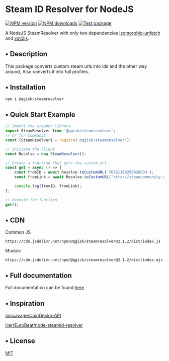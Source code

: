 # Steam ID Resolver for NodeJS

<span class="badge-npmversion"><a href="https://www.npmjs.com/package/@qgisk/steamresolver" title="View this project on NPM"><img src="https://img.shields.io/npm/v/@qgisk/steamresolver.svg" alt="NPM version"/></a></span>
<span class="badge-npmdownloads"><a href="https://www.npmjs.org/package/@qgisk/steamresolver" title="View this project on NPM"><img src="https://img.shields.io/npm/dm/@qgisk/steamresolver.svg" alt="NPM downloads" /></a></span>
[![Test package](https://github.com/QGIsK/steamResolver/actions/workflows/test.js.yml/badge.svg?branch=main)](https://github.com/QGIsK/steamResolver/actions/workflows/test.js.yml)

A NodeJS SteamResolver with only two dependencies [isomorphic-unfetch](https://www.npmjs.com/package/isomorphic-unfetch) and [xml2js](https://www.npmjs.com/package/xml2js).

## • Description

This package converts custom steam urls into ids and the other way around, Also converts it into full profiles.

## • Installation

```bash
npm i @qgisk/steamresolver
```

## • Quick Start Example

```javascript
// Import the wrapper library
import SteamResolver from '@qgisk/steamresolver';
// Or for CommonJS
const {SteamResolver} = require('@qgisk/steamresolver');

// Initiate the client
const Resolve = new SteamResolver();

// Create a function that gets the custom url
const get = async () => {
    const fromID = await Resolve.toCustomURL('76561198250920834');
    const fromLink = await Resolve.toCustomURL('htts://steamcommunity.com/profiles/76561198250920834');

    console.log(fromID, fromLink);
};

// Execute the function
get();
```

## • CDN

Common JS

```
https://cdn.jsdelivr.net/npm/@qgisk/steamresolver@2.1.2/dist/index.js
```

Module

```
https://cdn.jsdelivr.net/npm/@qgisk/steamresolver@2.1.2/dist/index.mjs
```

## • Full documentation

Full documentation can be found [here](https://steamresolver.docs.demiann.dev)

## • Inspiration

[miscavage/CoinGecko-API](https://github.com/miscavage/CoinGecko-API/)

[HerrEuroBeat/node-steamid-resolver](https://github.com/HerrEurobeat/node-steamid-resolver/)

## • License

[MIT](LICENSE)
